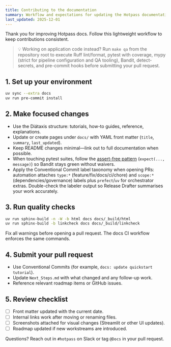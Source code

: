 ```yaml
---
title: Contributing to the documentation
summary: Workflow and expectations for updating the Hotpass documentation set.
last_updated: 2025-12-01
---
```


Thank you for improving Hotpass docs. Follow this lightweight workflow to keep contributions consistent.

> 💡 Working on application code instead? Run `make qa` from the repository root to execute Ruff lint/format, pytest with coverage, mypy (strict for pipeline configuration and QA tooling), Bandit, detect-secrets, and pre-commit hooks before submitting your pull request.

## 1. Set up your environment

```bash
uv sync --extra docs
uv run pre-commit install
```

## 2. Make focused changes

- Use the Diátaxis structure: tutorials, how-to guides, reference, explanations.
- Update or create pages under `docs/` with YAML front matter (`title`, `summary`, `last_updated`).
- Keep README changes minimal—link out to full documentation when possible.
- When touching pytest suites, follow the [assert-free pattern](./how-to-guides/assert-free-pytest.md) (`expect(..., message)`) so Bandit stays green without waivers.
- Apply the Conventional Commit label taxonomy when opening PRs: automation attaches `type:*` (feature/fix/docs/ci/chore) and `scope:*` (dependencies/governance) labels plus `prefect`/`uv` for orchestrator extras. Double-check the labeler output so Release Drafter summarises your work accurately.

## 3. Run quality checks

```bash
uv run sphinx-build -n -W -b html docs docs/_build/html
uv run sphinx-build -b linkcheck docs docs/_build/linkcheck
```

Fix all warnings before opening a pull request. The docs CI workflow enforces the same commands.

## 4. Submit your pull request

- Use Conventional Commits (for example, `docs: update quickstart tutorial`).
- Update `Next_Steps.md` with what changed and any follow-up work.
- Reference relevant roadmap items or GitHub issues.

## 5. Review checklist

- [ ] Front matter updated with the current date.
- [ ] Internal links work after moving or renaming files.
- [ ] Screenshots attached for visual changes (Streamlit or other UI updates).
- [ ] Roadmap updated if new workstreams are introduced.

Questions? Reach out in `#hotpass` on Slack or tag `@Docs` in your pull request.
